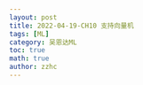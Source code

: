 ```yaml
---
layout: post
title: 2022-04-19-CH10 支持向量机
tags: [ML]
category: 吴恩达ML
toc: true
math: true
author: zzhc
---
```



